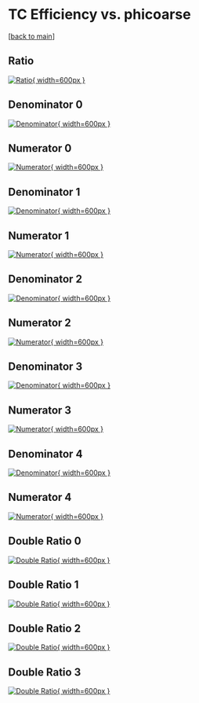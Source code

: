 # TC Efficiency vs. phicoarse

[[back to main](./)]



## Ratio

[![Ratio](../mtv/var/TC_xtr_11_0_eff_phicoarse.png){ width=600px }](../mtv/var/TC_xtr_11_0_eff_phicoarse.pdf)

## Denominator 0

[![Denominator](../mtv/den/TC_xtr_11_0_eff_phicoarse_den0.png){ width=600px }](../mtv/den/TC_xtr_11_0_eff_phicoarse_den0.pdf)

## Numerator 0

[![Numerator](../mtv/num/TC_xtr_11_0_eff_phicoarse_num0.png){ width=600px }](../mtv/num/TC_xtr_11_0_eff_phicoarse_num0.pdf)

## Denominator 1

[![Denominator](../mtv/den/TC_xtr_11_0_eff_phicoarse_den1.png){ width=600px }](../mtv/den/TC_xtr_11_0_eff_phicoarse_den1.pdf)

## Numerator 1

[![Numerator](../mtv/num/TC_xtr_11_0_eff_phicoarse_num1.png){ width=600px }](../mtv/num/TC_xtr_11_0_eff_phicoarse_num1.pdf)

## Denominator 2

[![Denominator](../mtv/den/TC_xtr_11_0_eff_phicoarse_den2.png){ width=600px }](../mtv/den/TC_xtr_11_0_eff_phicoarse_den2.pdf)

## Numerator 2

[![Numerator](../mtv/num/TC_xtr_11_0_eff_phicoarse_num2.png){ width=600px }](../mtv/num/TC_xtr_11_0_eff_phicoarse_num2.pdf)

## Denominator 3

[![Denominator](../mtv/den/TC_xtr_11_0_eff_phicoarse_den3.png){ width=600px }](../mtv/den/TC_xtr_11_0_eff_phicoarse_den3.pdf)

## Numerator 3

[![Numerator](../mtv/num/TC_xtr_11_0_eff_phicoarse_num3.png){ width=600px }](../mtv/num/TC_xtr_11_0_eff_phicoarse_num3.pdf)

## Denominator 4

[![Denominator](../mtv/den/TC_xtr_11_0_eff_phicoarse_den4.png){ width=600px }](../mtv/den/TC_xtr_11_0_eff_phicoarse_den4.pdf)

## Numerator 4

[![Numerator](../mtv/num/TC_xtr_11_0_eff_phicoarse_num4.png){ width=600px }](../mtv/num/TC_xtr_11_0_eff_phicoarse_num4.pdf)

## Double Ratio 0

[![Double Ratio](../mtv/ratio/TC_xtr_11_0_eff_phicoarse_ratio0.png){ width=600px }](../mtv/ratio/TC_xtr_11_0_eff_phicoarse_ratio0.pdf)

## Double Ratio 1

[![Double Ratio](../mtv/ratio/TC_xtr_11_0_eff_phicoarse_ratio1.png){ width=600px }](../mtv/ratio/TC_xtr_11_0_eff_phicoarse_ratio1.pdf)

## Double Ratio 2

[![Double Ratio](../mtv/ratio/TC_xtr_11_0_eff_phicoarse_ratio2.png){ width=600px }](../mtv/ratio/TC_xtr_11_0_eff_phicoarse_ratio2.pdf)

## Double Ratio 3

[![Double Ratio](../mtv/ratio/TC_xtr_11_0_eff_phicoarse_ratio3.png){ width=600px }](../mtv/ratio/TC_xtr_11_0_eff_phicoarse_ratio3.pdf)

